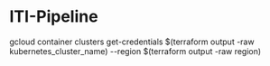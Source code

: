 # ITI-Pipeline
gcloud container clusters get-credentials $(terraform output -raw kubernetes_cluster_name) --region $(terraform output -raw region)